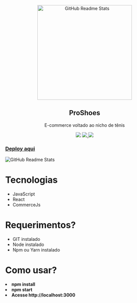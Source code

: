 <p align="center">
 <img width="300px" src="https://i.imgur.com/hGzetHo.png" align="center" alt="GitHub Readme Stats" />
 <h2 align="center">ProShoes</h2>
 <p align="center">E-commerce voltado ao nicho de tênis</p>
  <p align="center">
      <img  src="https://img.shields.io/badge/Building-javaScript-yellow" />
    </a>
    <a href="">
      <img src="https://img.shields.io/badge/Building-%20Material--UI-%230081CB" />
    </a>
    <a href="">
      <img src="https://img.shields.io/badge/Building-CommerceJS-%230081CB" />
    </a>
</p>
<h3>
<a href="https://commercejsproshoes.netlify.app/">Deploy aqui</a>
 </h3>
 <img width="auto" src="https://i.imgur.com/KZWpbLQ.png" align="center" alt="GitHub Readme Stats" />
<h1>Tecnologias</h1>
<ul>
<li>JavaScript</li>
<li>React</li>
<li>CommerceJs</li>
</ul>
<h1>Requerimentos?</h1>
<ul>
<li>GIT instalado</li>
<li>Node instalado</li>
<li>Npm ou Yarn instalado</li>
</ul>
<h1>Como usar?</h1>
<li> <strong>npm install<strong></li>
<li> <strong>npm start<strong></li>
<li> Acesse <strong>http://localhost:3000</strong></li>
</ul>

